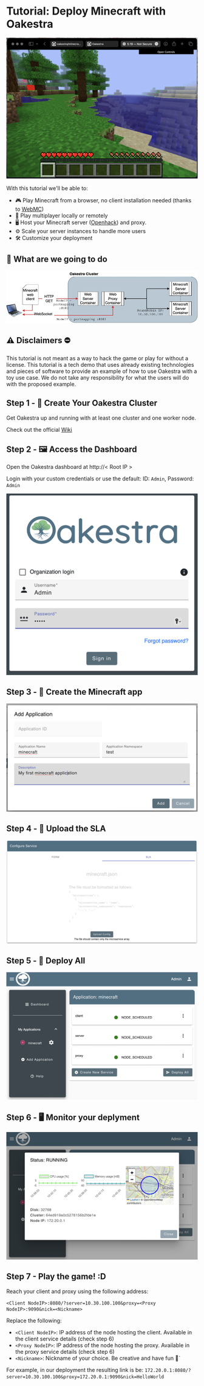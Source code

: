 # Tutorial: Deploy Minecraft with Oakestra

![](img/minecraft-full.png)

With this tutorial we'll be able to:
- 🎮 Play Minecraft from a browser, no client installation needed (thanks to [WebMC](https://github.com/michaljaz/webmc))
- 👭 Play multiplayer locally or remotely 
- 🖥️ Host your Minecraft server ([Openhack](https://github.com/noelbundick/minecraft-server)) and proxy. 
- ⚙️ Scale your server instances to handle more users
- 🛠️ Customize your deployment 

## 🤔 What are we going to do

![architecture](img/MinecraftArchitecture.jpg)

## ⚠️ Disclaimers ⛔️

This tutorial is not meant as a way to hack the game or play for without a license. This tutorial is a tech demo that uses already existing technologies and pieces of software to provide an example of how to use Oakestra with a toy use case. We do not take any responsibility for what the users will do with the proposed example. 

## Step 1 - 🌳 Create Your Oakestra Cluster

Get Oakestra up and running with at least one cluster and one worker node. 

Check out the official [Wiki](https://www.oakestra.io/docs/getstarted/get-started-cluster/)

## Step 2 - 🖼️ Access the Dashboard 

Open the Oakestra dashboard at 
http://< Root IP >

Login with your custom credentials or use the default: ID: `Admin`, Password: `Admin`

![login](img/login.png)

## Step 3 - 👾 Create the Minecraft app

![app](img/newapp.png)

## Step 4 - 📁 Upload the SLA

![sla](img/sla.png)

## Step 5 - 📲 Deploy All

![apps](img/dashboard.png)

## Step 6 - 🖥️ Monitor your deplyment

![monitor](img/stats.png)

## Step 7 - Play the game! :D 

Reach your client and proxy using the following address:

```
<Client NodeIP>:8080/?server=10.30.100.100&proxy=<Proxy NodeIP>:9090&nick=<Nickname>
```

Replace the following:

- `<Client NodeIP>`: IP address of the node hosting the client. Available in the client service details (check step 6)
- `<Proxy NodeIP>`: IP address of the node hosting the proxy. Available in the proxy service details (check step 6)
- `<Nickname>`: Nickname of your choice. Be creative and have fun 🤩`

For example, in our deployment the resulting link is be: `172.20.0.1:8080/?server=10.30.100.100&proxy=172.20.0.1:9090&nick=HelloWorld`




